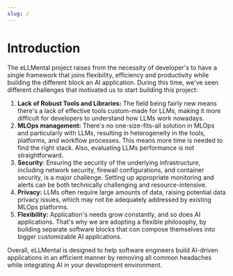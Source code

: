 ```yaml
---
slug: /
---
```


# Introduction

The eLLMental project raises from the necessity of developer's to have a single framework that joins flexibility,
efficiency and productivity while building the different block an AI application. During this time, we've seen different
challenges that motivated us to start building this project:

1. **Lack of Robust Tools and Libraries:** The field being fairly new means there's a lack of effective tools
   custom-made for LLMs, making it more difficult for developers to understand how LLMs work nowadays.
2. **MLOps management:** There's no one-size-fits-all solution in MLOps and particularly with LLMs, resulting in
   heterogeneity in the tools, platforms, and workflow processes. This means more time is needed to find the right
   stack. Also, evaluating LLMs performance is not straightforward.
3. **Security**: Ensuring the security of the underlying infrastructure, including network security, firewall
   configurations, and container security, is a major challenge. Setting up appropriate monitoring and alerts can be
   both technically challenging and resource-intensive.
4. **Privacy:** LLMs often require large amounts of data, raising potential data privacy issues, which may not be
   adequately addressed by existing MLOps platforms.
5. **Flexibility:** Application's needs grow constantly, and so does AI applications. That's why we are adopting a
   flexible philosophy, by building separate software blocks that con compose themselves into bigger customizable AI
   applications.

Overall, eLLMental is designed to help software engineers build AI-driven applications in an efficient manner by
removing all common headaches while integrating AI in your development environment.

